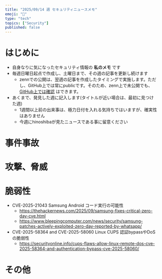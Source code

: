 ```yaml
---
title: "2025/09/14 週 セキュリティニュースメモ"
emoji: "🔖"
type: "tech"
topics: ["Security"]
published: false
---
```


# はじめに
* 自身なりに気になったセキュリティ情報の **私のメモ** です
* 毎週日曜日起点で作成し、土曜日まで、その週の記事を更新し続けます
    * zennでの公開は、翌週の記事を作成したタイミングで実施します。ただし、GitHub上では常にpublicです。そのため、zenn上で未公開でも、[GitHub上では確認](https://github.com/hinoshiba/zenn.dev/tree/main/articles) はできます。
* あくまで、発見した週に記入します(タイトルが近い場合は、最初に見つけた週)
    * 1週間以上前の出来事は、極力日付を入れる気持ちではいますが、確実性はありません
    * 今週にhinoshibaが見たニュースである事に留意ください

# 事件事故

# 攻撃、脅威


# 脆弱性

* CVE-2025-21043 Samsung Android コード実行の可能性
    * https://thehackernews.com/2025/09/samsung-fixes-critical-zero-day-cve.html
    * https://www.bleepingcomputer.com/news/security/samsung-patches-actively-exploited-zero-day-reported-by-whatsapp/
* CVE-2025-58364 and CVE-2025-58060 Linux CUPS 認証bypassやDoSの脆弱性
    * https://securityonline.info/cups-flaws-allow-linux-remote-dos-cve-2025-58364-and-authentication-bypass-cve-2025-58060/

# その他

